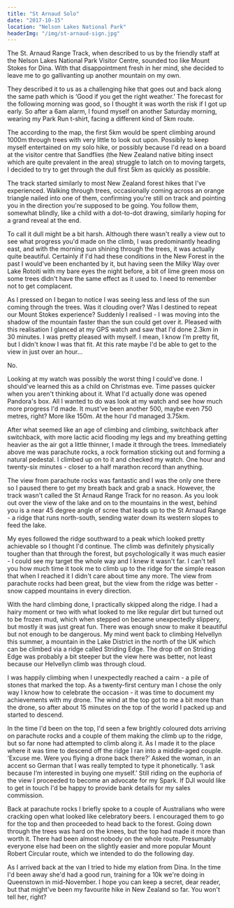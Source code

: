 ```yaml
---
title: "St Arnaud Solo"
date: "2017-10-15"
location: "Nelson Lakes National Park"
headerImg: "/img/st-arnaud-sign.jpg"
---
```


The St. Arnaud Range Track, when described to us by the friendly staff at the Nelson Lakes National Park Visitor Centre, sounded too like Mount Stokes for Dina. With that disappointment fresh in her mind, she decided to leave me to go gallivanting up another mountain on my own.

They described it to us as a challenging hike that goes out and back along the same path which is ‘Good if you get the right weather.’ The forecast for the following morning was good, so I thought it was worth the risk if I got up early. So after a 6am alarm, I found myself on another Saturday morning, wearing my Park Run t-shirt, facing a different kind of 5km route.

The according to the map, the first 5km would be spent climbing around 1000m through trees with very little to look out upon. Possibly to keep myself entertained on my solo hike, or possibly because I'd read on a board at the visitor centre that Sandflies (the New Zealand native biting insect which are quite prevalent in the area) struggle to latch on to moving targets, I decided to try to get through the dull first 5km as quickly as possible.

<div><photo url="/img/st-arnaud-peak-in-distance.jpg" caption="The peak, tantalisingly in the distance at the edge of the ridge"></photo></div>

The track started similarly to most New Zealand forest hikes that I've experienced. Walking through trees, occasionally coming across an orange triangle nailed into one of them, confirming you're still on track and pointing you in the direction you're supposed to be going. You follow them, somewhat blindly, like a child with a dot-to-dot drawing, similarly hoping for a grand reveal at the end.

To call it dull might be a bit harsh. Although there wasn't really a view out to see what progress you'd made on the climb, I was predominantly heading east, and with the morning sun shining through the trees, it was actually quite beautiful. Certainly if I'd had these conditions in the New Forest in the past I would've been enchanted by it, but having seen the Milky Way over Lake Rotoiti with my bare eyes the night before, a bit of lime green moss on some trees didn't have the same effect as it used to. I need to remember not to get complacent.

<div><photo url="/img/st-arnaud-ski-jump.jpg" caption="The hike up from parachute rocks to the ridge"></photo></div>

As I pressed on I began to notice I was seeing less and less of the sun coming through the trees. Was it clouding over? Was I destined to repeat our Mount Stokes experience? Suddenly I realised - I was moving into the shadow of the mountain faster than the sun could get over it. Pleased with this realisation I glanced at my GPS watch and saw that I'd done 2.3km in 30 minutes. I was pretty pleased with myself. I mean, I know I’m pretty fit, but I didn't know I was that fit. At this rate maybe I'd be able to get to the view in just over an hour…

No. 

Looking at my watch was possibly the worst thing I could've done. I should've learned this as a child on Christmas eve. Time passes quicker when you aren't thinking about it. What I'd actually done was opened Pandora's box. All I wanted to do was look at my watch and see how much more progress I'd made. It must've been another 500, maybe even 750 metres, right? More like 150m. At the hour I'd managed 3.75km.

After what seemed like an age of climbing and climbing, switchback after switchback, with more lactic acid flooding my legs and my breathing getting heavier as the air got a little thinner, I made it through the trees. Immediately above me was parachute rocks, a rock formation sticking out and forming a natural pedestal. I climbed up on to it and checked my watch. One hour and twenty-six minutes - closer to a half marathon record than anything.

<div><photo url="/img/st-arnaud-ridge.jpg" fullwidth="true"></photo></div>

The view from parachute rocks was fantastic and I was the only one there so I paused there to get my breath back and grab a snack. However, the track wasn't called the St Arnaud Range Track for no reason. As you look out over the view of the lake and on to the mountains in the west, behind you is a near 45 degree angle of scree that leads up to the St Arnaud Range - a ridge that runs north-south, sending water down its western slopes to feed the lake. 

My eyes followed the ridge southward to a peak which looked pretty achievable so I thought I'd continue. The climb was definitely physically tougher than that through the forest, but psychologically it was much easier - I could see my target the whole way and I knew it wasn't far. I can't tell you how much time it took me to climb up to the ridge for the simple reason that when I reached it I didn't care about time any more. The view from parachute rocks had been great, but the view from the ridge was better - snow capped mountains in every direction.

With the hard climbing done, I practically skipped along the ridge. I had a hairy moment or two with what looked to me like regular dirt but turned out to be frozen mud, which when stepped on became unexpectedly slippery, but mostly it was just great fun. There was enough snow to make it beautiful but not enough to be dangerous. My mind went back to climbing Helvellyn this summer, a mountain in the Lake District in the north of the UK which can be climbed via a ridge called Striding Edge. The drop off on Striding Edge was probably a bit steeper but the view here was better, not least because our Helvellyn climb was through cloud.

I was happily climbing when I unexpectedly reached a cairn - a pile of stones that marked the top. As a twenty-first century man I chose the only way I know how to celebrate the occasion - it was time to document my achievements with my drone. The wind at the top got to me a bit more than the drone, so after about 15 minutes on the top of the world I packed up and started to descend.

<div><photo url="/img/st-arnaud-mountains.jpg" fullwidth="true"></photo></div>

In the time I'd been on the top, I'd seen a few brightly coloured dots arriving on parachute rocks and a couple of them making the climb up to the ridge, but so far none had attempted to climb along it. As I made it to the place where it was time to descend off the ridge I ran into a middle-aged couple. ‘Excuse me. Were you flying a drone back there?’ Asked the woman, in an accent so German that I was really tempted to type it phonetically. ‘I ask because I’m interested in buying one myself.’ Still riding on the euphoria of the view I proceeded to become an advocate for my Spark. If DJI would like to get in touch I'd be happy to provide bank details for my sales commission.

Back at parachute rocks I briefly spoke to a couple of Australians who were cracking open what looked like celebratory beers. I encouraged them to go for the top and then proceeded to head back to the forest. Going down through the trees was hard on the knees, but the top had made it more than worth it. There had been almost nobody on the whole route. Presumably everyone else had been on the slightly easier and more popular Mount Robert Circular route, which we intended to do the following day.

<div><photo url="/img/st-arnaud-at-peak.jpg" caption="The valley on the eastern side of the St Arnaud Range, as viewed from the peak"></photo></div>

<div><map route="/route/st-arnaud.json" type="article" layer="terrain"></map></div>

As I arrived back at the van I tried to hide my elation from Dina. In the time I'd been away she'd had a good run, training for a 10k we're doing in Queenstown in mid-November. I hope you can keep a secret, dear reader, but that might've been my favourite hike in New Zealand so far. You won't tell her, right?